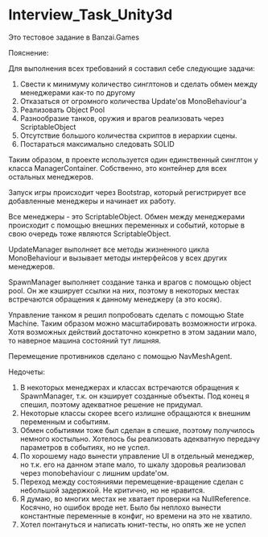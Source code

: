 # Interview_Task_Unity3d
Это тестовое задание в Banzai.Games


Пояснение:

Для выполнения всех требований я составил себе следующие задачи:
1) Свести к минимуму количество синглтонов и сделать обмен между менеджерами как-то по другому
2) Отказаться от огромного количества Update'ов MonoBehaviour'а
3) Реализовать Object Pool
4) Разнообразие танков, оружия и врагов реализовать через ScriptableObject
5) Отсутствие большого количества скриптов в иерархии сцены.
6) Постараться максимально следовать SOLID

Таким образом, в проекте используется один единственный синглтон у класса ManagerContainer. Собственно, это контейнер для всех остальных менеджеров. 

Запуск игры происходит через Bootstrap, который регистрирует все добавленные менеджеры и начинает их работу.

Все менеджеры - это ScriptableObject. Обмен между менеджерами происходит с помощью внешних переменных и событий, которые в свою очередь тоже являются ScriptableObject.

UpdateManager выполняет все методы жизненного цикла MonoBehaviour и вызывает методы интерфейсов у всех других менеджеров.

SpawnManager выполняет создание танка и врагов с помощью object pool. Он же кэширует ссылки на них, поэтому в некоторых местах встречаются обращения к данному менеджеру (а это косяк).

Управление танком я решил попробовать сделать с помощью State Machine. Таким образом можно масштабировать возможности игрока. Хотя возможных действий достаточно конкретно в этом задании мало, то наверное машина состояний тут лишняя.

Перемещение противников сделано с помощью NavMeshAgent.

Недочеты:
1) В некоторых менеджерах и классах встречаются обращения к SpawnManager, т.к. он кэширует созданные объекты. Под конец я спешил, поэтому адекватное решение не придумал.
2) Некоторые классы скорее всего излишне обращаются к внешним переменным и событиям.
3) Обмен событиями тоже был сделан в спешке, поэтому получилось немного костыльно. Хотелось бы реализовать адекватную передачу параметров в событиях, но не успел.
4) По хорошему надо вынести управление UI в отдельный менеджер, но т.к. его на данном этапе мало, то шкалу здоровья реализовал через monobehaviour с лишним update'ом.
5) Переход между состояниями перемещение-вращение сделан с небольшой задержкой. Не критично, но не нравится.
6) Я думаю, во многих местах не хватает проверки на NullReference. Косячно, но ошибок вроде нет.
Было бы неплохо вынести константные переменные в конфиг, но времени на это не хватило.
7) Хотел понтануться и написать юнит-тесты, но опять же не успел
